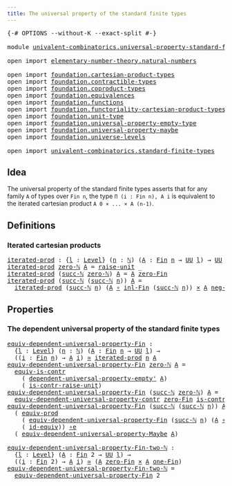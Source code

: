 ```yaml
---
title: The universal property of the standard finite types
---
```


<pre class="Agda"><a id="77" class="Symbol">{-#</a> <a id="81" class="Keyword">OPTIONS</a> <a id="89" class="Pragma">--without-K</a> <a id="101" class="Pragma">--exact-split</a> <a id="115" class="Symbol">#-}</a>

<a id="120" class="Keyword">module</a> <a id="127" href="univalent-combinatorics.universal-property-standard-finite-types.html" class="Module">univalent-combinatorics.universal-property-standard-finite-types</a> <a id="192" class="Keyword">where</a>

<a id="199" class="Keyword">open</a> <a id="204" class="Keyword">import</a> <a id="211" href="elementary-number-theory.natural-numbers.html" class="Module">elementary-number-theory.natural-numbers</a>

<a id="253" class="Keyword">open</a> <a id="258" class="Keyword">import</a> <a id="265" href="foundation.cartesian-product-types.html" class="Module">foundation.cartesian-product-types</a>
<a id="300" class="Keyword">open</a> <a id="305" class="Keyword">import</a> <a id="312" href="foundation.contractible-types.html" class="Module">foundation.contractible-types</a>
<a id="342" class="Keyword">open</a> <a id="347" class="Keyword">import</a> <a id="354" href="foundation.coproduct-types.html" class="Module">foundation.coproduct-types</a>
<a id="381" class="Keyword">open</a> <a id="386" class="Keyword">import</a> <a id="393" href="foundation.equivalences.html" class="Module">foundation.equivalences</a>
<a id="417" class="Keyword">open</a> <a id="422" class="Keyword">import</a> <a id="429" href="foundation.functions.html" class="Module">foundation.functions</a>
<a id="450" class="Keyword">open</a> <a id="455" class="Keyword">import</a> <a id="462" href="foundation.functoriality-cartesian-product-types.html" class="Module">foundation.functoriality-cartesian-product-types</a>
<a id="511" class="Keyword">open</a> <a id="516" class="Keyword">import</a> <a id="523" href="foundation.unit-type.html" class="Module">foundation.unit-type</a>
<a id="544" class="Keyword">open</a> <a id="549" class="Keyword">import</a> <a id="556" href="foundation.universal-property-empty-type.html" class="Module">foundation.universal-property-empty-type</a>
<a id="597" class="Keyword">open</a> <a id="602" class="Keyword">import</a> <a id="609" href="foundation.universal-property-maybe.html" class="Module">foundation.universal-property-maybe</a>
<a id="645" class="Keyword">open</a> <a id="650" class="Keyword">import</a> <a id="657" href="foundation.universe-levels.html" class="Module">foundation.universe-levels</a>

<a id="685" class="Keyword">open</a> <a id="690" class="Keyword">import</a> <a id="697" href="univalent-combinatorics.standard-finite-types.html" class="Module">univalent-combinatorics.standard-finite-types</a>
</pre>
## Idea

The universal property of the standard finite types asserts that for any family `A` of types over `Fin n`, the type `Π (i : Fin n), A i` is equivalent to the iterated cartesian product `A 0 × ... × A (n-1)`.

## Definitions

### Iterated cartesian products

<pre class="Agda"><a id="iterated-prod"></a><a id="1023" href="univalent-combinatorics.universal-property-standard-finite-types.html#1023" class="Function">iterated-prod</a> <a id="1037" class="Symbol">:</a> <a id="1039" class="Symbol">{</a><a id="1040" href="univalent-combinatorics.universal-property-standard-finite-types.html#1040" class="Bound">l</a> <a id="1042" class="Symbol">:</a> <a id="1044" href="Agda.Primitive.html#597" class="Postulate">Level</a><a id="1049" class="Symbol">}</a> <a id="1051" class="Symbol">(</a><a id="1052" href="univalent-combinatorics.universal-property-standard-finite-types.html#1052" class="Bound">n</a> <a id="1054" class="Symbol">:</a> <a id="1056" href="elementary-number-theory.natural-numbers.html#1458" class="Datatype">ℕ</a><a id="1057" class="Symbol">)</a> <a id="1059" class="Symbol">(</a><a id="1060" href="univalent-combinatorics.universal-property-standard-finite-types.html#1060" class="Bound">A</a> <a id="1062" class="Symbol">:</a> <a id="1064" href="univalent-combinatorics.standard-finite-types.html#2293" class="Function">Fin</a> <a id="1068" href="univalent-combinatorics.universal-property-standard-finite-types.html#1052" class="Bound">n</a> <a id="1070" class="Symbol">→</a> <a id="1072" href="foundation-core.universe-levels.html#235" class="Primitive">UU</a> <a id="1075" href="univalent-combinatorics.universal-property-standard-finite-types.html#1040" class="Bound">l</a><a id="1076" class="Symbol">)</a> <a id="1078" class="Symbol">→</a> <a id="1080" href="foundation-core.universe-levels.html#235" class="Primitive">UU</a> <a id="1083" href="univalent-combinatorics.universal-property-standard-finite-types.html#1040" class="Bound">l</a>
<a id="1085" href="univalent-combinatorics.universal-property-standard-finite-types.html#1023" class="Function">iterated-prod</a> <a id="1099" href="elementary-number-theory.natural-numbers.html#1479" class="InductiveConstructor">zero-ℕ</a> <a id="1106" href="univalent-combinatorics.universal-property-standard-finite-types.html#1106" class="Bound">A</a> <a id="1108" class="Symbol">=</a> <a id="1110" href="foundation.unit-type.html#1727" class="Function">raise-unit</a> <a id="1121" class="Symbol">_</a>
<a id="1123" href="univalent-combinatorics.universal-property-standard-finite-types.html#1023" class="Function">iterated-prod</a> <a id="1137" class="Symbol">(</a><a id="1138" href="elementary-number-theory.natural-numbers.html#1492" class="InductiveConstructor">succ-ℕ</a> <a id="1145" href="elementary-number-theory.natural-numbers.html#1479" class="InductiveConstructor">zero-ℕ</a><a id="1151" class="Symbol">)</a> <a id="1153" href="univalent-combinatorics.universal-property-standard-finite-types.html#1153" class="Bound">A</a> <a id="1155" class="Symbol">=</a> <a id="1157" href="univalent-combinatorics.universal-property-standard-finite-types.html#1153" class="Bound">A</a> <a id="1159" href="univalent-combinatorics.standard-finite-types.html#7227" class="Function">zero-Fin</a>
<a id="1168" href="univalent-combinatorics.universal-property-standard-finite-types.html#1023" class="Function">iterated-prod</a> <a id="1182" class="Symbol">(</a><a id="1183" href="elementary-number-theory.natural-numbers.html#1492" class="InductiveConstructor">succ-ℕ</a> <a id="1190" class="Symbol">(</a><a id="1191" href="elementary-number-theory.natural-numbers.html#1492" class="InductiveConstructor">succ-ℕ</a> <a id="1198" href="univalent-combinatorics.universal-property-standard-finite-types.html#1198" class="Bound">n</a><a id="1199" class="Symbol">))</a> <a id="1202" href="univalent-combinatorics.universal-property-standard-finite-types.html#1202" class="Bound">A</a> <a id="1204" class="Symbol">=</a>
  <a id="1208" href="univalent-combinatorics.universal-property-standard-finite-types.html#1023" class="Function">iterated-prod</a> <a id="1222" class="Symbol">(</a><a id="1223" href="elementary-number-theory.natural-numbers.html#1492" class="InductiveConstructor">succ-ℕ</a> <a id="1230" href="univalent-combinatorics.universal-property-standard-finite-types.html#1198" class="Bound">n</a><a id="1231" class="Symbol">)</a> <a id="1233" class="Symbol">(</a><a id="1234" href="univalent-combinatorics.universal-property-standard-finite-types.html#1202" class="Bound">A</a> <a id="1236" href="foundation-core.functions.html#420" class="Function Operator">∘</a> <a id="1238" href="univalent-combinatorics.standard-finite-types.html#2369" class="Function">inl-Fin</a> <a id="1246" class="Symbol">(</a><a id="1247" href="elementary-number-theory.natural-numbers.html#1492" class="InductiveConstructor">succ-ℕ</a> <a id="1254" href="univalent-combinatorics.universal-property-standard-finite-types.html#1198" class="Bound">n</a><a id="1255" class="Symbol">))</a> <a id="1258" href="foundation-core.cartesian-product-types.html#590" class="Function Operator">×</a> <a id="1260" href="univalent-combinatorics.universal-property-standard-finite-types.html#1202" class="Bound">A</a> <a id="1262" href="univalent-combinatorics.standard-finite-types.html#2557" class="Function">neg-one-Fin</a>
</pre>
## Properties

### The dependent universal property of the standard finite types

<pre class="Agda"><a id="equiv-dependent-universal-property-Fin"></a><a id="1369" href="univalent-combinatorics.universal-property-standard-finite-types.html#1369" class="Function">equiv-dependent-universal-property-Fin</a> <a id="1408" class="Symbol">:</a>
  <a id="1412" class="Symbol">{</a><a id="1413" href="univalent-combinatorics.universal-property-standard-finite-types.html#1413" class="Bound">l</a> <a id="1415" class="Symbol">:</a> <a id="1417" href="Agda.Primitive.html#597" class="Postulate">Level</a><a id="1422" class="Symbol">}</a> <a id="1424" class="Symbol">(</a><a id="1425" href="univalent-combinatorics.universal-property-standard-finite-types.html#1425" class="Bound">n</a> <a id="1427" class="Symbol">:</a> <a id="1429" href="elementary-number-theory.natural-numbers.html#1458" class="Datatype">ℕ</a><a id="1430" class="Symbol">)</a> <a id="1432" class="Symbol">(</a><a id="1433" href="univalent-combinatorics.universal-property-standard-finite-types.html#1433" class="Bound">A</a> <a id="1435" class="Symbol">:</a> <a id="1437" href="univalent-combinatorics.standard-finite-types.html#2293" class="Function">Fin</a> <a id="1441" href="univalent-combinatorics.universal-property-standard-finite-types.html#1425" class="Bound">n</a> <a id="1443" class="Symbol">→</a> <a id="1445" href="foundation-core.universe-levels.html#235" class="Primitive">UU</a> <a id="1448" href="univalent-combinatorics.universal-property-standard-finite-types.html#1413" class="Bound">l</a><a id="1449" class="Symbol">)</a> <a id="1451" class="Symbol">→</a>
  <a id="1455" class="Symbol">((</a><a id="1457" href="univalent-combinatorics.universal-property-standard-finite-types.html#1457" class="Bound">i</a> <a id="1459" class="Symbol">:</a> <a id="1461" href="univalent-combinatorics.standard-finite-types.html#2293" class="Function">Fin</a> <a id="1465" href="univalent-combinatorics.universal-property-standard-finite-types.html#1425" class="Bound">n</a><a id="1466" class="Symbol">)</a> <a id="1468" class="Symbol">→</a> <a id="1470" href="univalent-combinatorics.universal-property-standard-finite-types.html#1433" class="Bound">A</a> <a id="1472" href="univalent-combinatorics.universal-property-standard-finite-types.html#1457" class="Bound">i</a><a id="1473" class="Symbol">)</a> <a id="1475" href="foundation-core.equivalences.html#1621" class="Function Operator">≃</a> <a id="1477" href="univalent-combinatorics.universal-property-standard-finite-types.html#1023" class="Function">iterated-prod</a> <a id="1491" href="univalent-combinatorics.universal-property-standard-finite-types.html#1425" class="Bound">n</a> <a id="1493" href="univalent-combinatorics.universal-property-standard-finite-types.html#1433" class="Bound">A</a>
<a id="1495" href="univalent-combinatorics.universal-property-standard-finite-types.html#1369" class="Function">equiv-dependent-universal-property-Fin</a> <a id="1534" href="elementary-number-theory.natural-numbers.html#1479" class="InductiveConstructor">zero-ℕ</a> <a id="1541" href="univalent-combinatorics.universal-property-standard-finite-types.html#1541" class="Bound">A</a> <a id="1543" class="Symbol">=</a>
  <a id="1547" href="foundation-core.contractible-types.html#4311" class="Function">equiv-is-contr</a>
    <a id="1566" class="Symbol">(</a> <a id="1568" href="foundation.universal-property-empty-type.html#2274" class="Function">dependent-universal-property-empty&#39;</a> <a id="1604" href="univalent-combinatorics.universal-property-standard-finite-types.html#1541" class="Bound">A</a><a id="1605" class="Symbol">)</a>
    <a id="1611" class="Symbol">(</a> <a id="1613" href="foundation.unit-type.html#3287" class="Function">is-contr-raise-unit</a><a id="1632" class="Symbol">)</a>
<a id="1634" href="univalent-combinatorics.universal-property-standard-finite-types.html#1369" class="Function">equiv-dependent-universal-property-Fin</a> <a id="1673" class="Symbol">(</a><a id="1674" href="elementary-number-theory.natural-numbers.html#1492" class="InductiveConstructor">succ-ℕ</a> <a id="1681" href="elementary-number-theory.natural-numbers.html#1479" class="InductiveConstructor">zero-ℕ</a><a id="1687" class="Symbol">)</a> <a id="1689" href="univalent-combinatorics.universal-property-standard-finite-types.html#1689" class="Bound">A</a> <a id="1691" class="Symbol">=</a>
  <a id="1695" href="foundation.contractible-types.html#4973" class="Function">equiv-dependent-universal-property-contr</a> <a id="1736" href="univalent-combinatorics.standard-finite-types.html#7227" class="Function">zero-Fin</a> <a id="1745" href="univalent-combinatorics.standard-finite-types.html#4583" class="Function">is-contr-Fin-one-ℕ</a> <a id="1764" href="univalent-combinatorics.universal-property-standard-finite-types.html#1689" class="Bound">A</a>
<a id="1766" href="univalent-combinatorics.universal-property-standard-finite-types.html#1369" class="Function">equiv-dependent-universal-property-Fin</a> <a id="1805" class="Symbol">(</a><a id="1806" href="elementary-number-theory.natural-numbers.html#1492" class="InductiveConstructor">succ-ℕ</a> <a id="1813" class="Symbol">(</a><a id="1814" href="elementary-number-theory.natural-numbers.html#1492" class="InductiveConstructor">succ-ℕ</a> <a id="1821" href="univalent-combinatorics.universal-property-standard-finite-types.html#1821" class="Bound">n</a><a id="1822" class="Symbol">))</a> <a id="1825" href="univalent-combinatorics.universal-property-standard-finite-types.html#1825" class="Bound">A</a> <a id="1827" class="Symbol">=</a>
  <a id="1831" class="Symbol">(</a> <a id="1833" href="foundation.functoriality-cartesian-product-types.html#3179" class="Function">equiv-prod</a>
    <a id="1848" class="Symbol">(</a> <a id="1850" href="univalent-combinatorics.universal-property-standard-finite-types.html#1369" class="Function">equiv-dependent-universal-property-Fin</a> <a id="1889" class="Symbol">(</a><a id="1890" href="elementary-number-theory.natural-numbers.html#1492" class="InductiveConstructor">succ-ℕ</a> <a id="1897" href="univalent-combinatorics.universal-property-standard-finite-types.html#1821" class="Bound">n</a><a id="1898" class="Symbol">)</a> <a id="1900" class="Symbol">(</a><a id="1901" href="univalent-combinatorics.universal-property-standard-finite-types.html#1825" class="Bound">A</a> <a id="1903" href="foundation-core.functions.html#420" class="Function Operator">∘</a> <a id="1905" href="foundation.coproduct-types.html#1253" class="InductiveConstructor">inl</a><a id="1908" class="Symbol">))</a>
    <a id="1915" class="Symbol">(</a> <a id="1917" href="foundation-core.equivalences.html#2494" class="Function">id-equiv</a><a id="1925" class="Symbol">))</a> <a id="1928" href="foundation-core.equivalences.html#7869" class="Function Operator">∘e</a>
  <a id="1933" class="Symbol">(</a> <a id="1935" href="foundation.universal-property-maybe.html#1978" class="Function">equiv-dependent-universal-property-Maybe</a> <a id="1976" href="univalent-combinatorics.universal-property-standard-finite-types.html#1825" class="Bound">A</a><a id="1977" class="Symbol">)</a>

<a id="equiv-dependent-universal-property-Fin-two-ℕ"></a><a id="1980" href="univalent-combinatorics.universal-property-standard-finite-types.html#1980" class="Function">equiv-dependent-universal-property-Fin-two-ℕ</a> <a id="2025" class="Symbol">:</a>
  <a id="2029" class="Symbol">{</a><a id="2030" href="univalent-combinatorics.universal-property-standard-finite-types.html#2030" class="Bound">l</a> <a id="2032" class="Symbol">:</a> <a id="2034" href="Agda.Primitive.html#597" class="Postulate">Level</a><a id="2039" class="Symbol">}</a> <a id="2041" class="Symbol">(</a><a id="2042" href="univalent-combinatorics.universal-property-standard-finite-types.html#2042" class="Bound">A</a> <a id="2044" class="Symbol">:</a> <a id="2046" href="univalent-combinatorics.standard-finite-types.html#2293" class="Function">Fin</a> <a id="2050" class="Number">2</a> <a id="2052" class="Symbol">→</a> <a id="2054" href="foundation-core.universe-levels.html#235" class="Primitive">UU</a> <a id="2057" href="univalent-combinatorics.universal-property-standard-finite-types.html#2030" class="Bound">l</a><a id="2058" class="Symbol">)</a> <a id="2060" class="Symbol">→</a>
  <a id="2064" class="Symbol">((</a><a id="2066" href="univalent-combinatorics.universal-property-standard-finite-types.html#2066" class="Bound">i</a> <a id="2068" class="Symbol">:</a> <a id="2070" href="univalent-combinatorics.standard-finite-types.html#2293" class="Function">Fin</a> <a id="2074" class="Number">2</a><a id="2075" class="Symbol">)</a> <a id="2077" class="Symbol">→</a> <a id="2079" href="univalent-combinatorics.universal-property-standard-finite-types.html#2042" class="Bound">A</a> <a id="2081" href="univalent-combinatorics.universal-property-standard-finite-types.html#2066" class="Bound">i</a><a id="2082" class="Symbol">)</a> <a id="2084" href="foundation-core.equivalences.html#1621" class="Function Operator">≃</a> <a id="2086" class="Symbol">(</a><a id="2087" href="univalent-combinatorics.universal-property-standard-finite-types.html#2042" class="Bound">A</a> <a id="2089" href="univalent-combinatorics.standard-finite-types.html#7227" class="Function">zero-Fin</a> <a id="2098" href="foundation-core.cartesian-product-types.html#590" class="Function Operator">×</a> <a id="2100" href="univalent-combinatorics.universal-property-standard-finite-types.html#2042" class="Bound">A</a> <a id="2102" href="univalent-combinatorics.standard-finite-types.html#8542" class="Function">one-Fin</a><a id="2109" class="Symbol">)</a>
<a id="2111" href="univalent-combinatorics.universal-property-standard-finite-types.html#1980" class="Function">equiv-dependent-universal-property-Fin-two-ℕ</a> <a id="2156" class="Symbol">=</a>
  <a id="2160" href="univalent-combinatorics.universal-property-standard-finite-types.html#1369" class="Function">equiv-dependent-universal-property-Fin</a> <a id="2199" class="Number">2</a>
</pre>